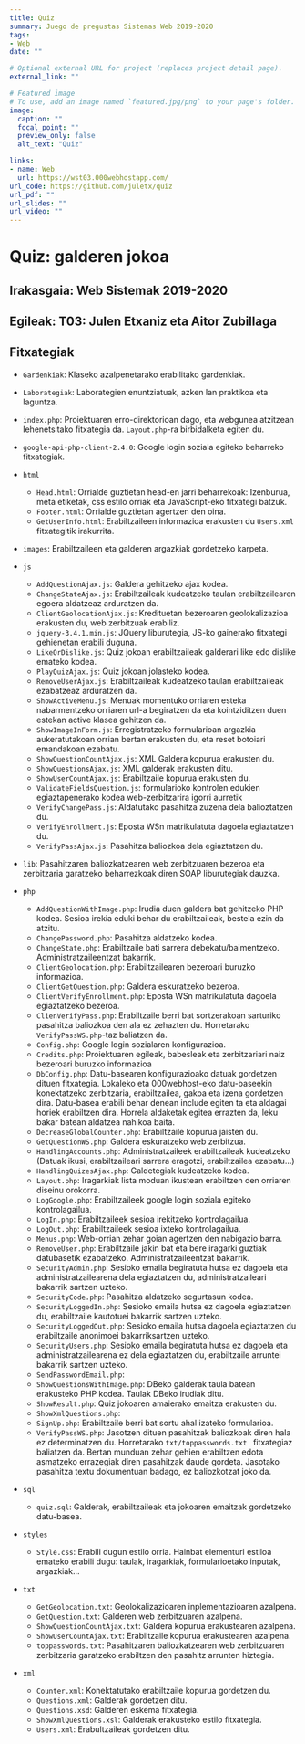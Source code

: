 ```yaml
---
title: Quiz
summary: Juego de pregustas Sistemas Web 2019-2020
tags:
- Web
date: ""

# Optional external URL for project (replaces project detail page).
external_link: ""

# Featured image
# To use, add an image named `featured.jpg/png` to your page's folder. 
image:
  caption: ""
  focal_point: ""
  preview_only: false
  alt_text: "Quiz"

links:
- name: Web
  url: https://wst03.000webhostapp.com/
url_code: https://github.com/juletx/quiz
url_pdf: ""
url_slides: ""
url_video: ""
---
```


# Quiz: galderen jokoa

## Irakasgaia: Web Sistemak 2019-2020

## Egileak: T03: Julen Etxaniz eta Aitor Zubillaga

## Fitxategiak

- ```Gardenkiak```: Klaseko azalpenetarako erabilitako gardenkiak.

- ```Laborategiak```: Laborategien enuntziatuak, azken lan praktikoa eta laguntza.

- ```index.php```: Proiektuaren erro-direktorioan dago, eta webgunea atzitzean lehenetsitako fitxategia da. ```Layout.php```-ra birbidalketa egiten du.

- ```google-api-php-client-2.4.0```: Google login soziala egiteko beharreko fitxategiak.

- ```html```
    - ```Head.html```: Orrialde guztietan head-en jarri beharrekoak: Izenburua, meta etiketak, css estilo orriak eta JavaScript-eko fitxategi batzuk.
    - ```Footer.html```: Orrialde guztietan agertzen den oina.
    - ```GetUserInfo.html```: Erabiltzaileen informazioa erakusten du ```Users.xml``` fitxategitik irakurrita.

- ```images```: Erabiltzaileen eta galderen argazkiak gordetzeko karpeta.

- ```js```
    - ```AddQuestionAjax.js```: Galdera gehitzeko ajax kodea.
    - ```ChangeStateAjax.js```: Erabiltzaileak kudeatzeko taulan erabiltzailearen egoera aldatzeaz arduratzen da.
    - ```ClientGeolocationAjax.js```: Kredituetan bezeroaren geolokalizazioa erakusten du, web zerbitzuak erabiliz.
    - ```jquery-3.4.1.min.js```: JQuery liburutegia, JS-ko gainerako fitxategi gehienetan erabili duguna.
    - ```LikeOrDislike.js```: Quiz jokoan erabiltzaileak galderari like edo dislike emateko kodea.
    - ```PlayQuizAjax.js```: Quiz jokoan jolasteko kodea.
    - ```RemoveUserAjax.js```: Erabiltzaileak kudeatzeko taulan erabiltzaileak ezabatzeaz arduratzen da.
    - ```ShowActiveMenu.js```: Menuak momentuko orriaren esteka nabarmentzeko orriaren url-a begiratzen da eta kointziditzen duen estekan active klasea gehitzen da.
    - ```ShowImageInForm.js```: Erregistratzeko formularioan argazkia aukeratutakoan orrian bertan erakusten du, eta reset botoiari emandakoan ezabatu.
    - ```ShowQuestionCountAjax.js```: XML Galdera kopurua erakusten du.
    - ```ShowQuestionsAjax.js```: XML galderak erakusten ditu.
    - ```ShowUserCountAjax.js```: Erabiltzaile kopurua erakusten du.
    - ```ValidateFieldsQuestion.js```: formularioko kontrolen edukien egiaztapenerako kodea web-zerbitzarira igorri aurretik
    - ```VerifyChangePass.js```: Aldatutako pasahitza zuzena dela balioztatzen du.
    - ```VerifyEnrollment.js```: Eposta WSn matrikulatuta dagoela egiaztatzen du.
    - ```VerifyPassAjax.js```: Pasahitza baliozkoa dela egiaztatzen du.

- ```lib```: Pasahitzaren baliozkatzearen web zerbitzuaren bezeroa eta zerbitzaria garatzeko beharrezkoak diren SOAP liburutegiak dauzka.

- ```php```
    - ```AddQuestionWithImage.php```: Irudia duen galdera bat gehitzeko PHP kodea. Sesioa irekia eduki behar du erabiltzaileak, bestela ezin da atzitu.
    - ```ChangePassword.php```: Pasahitza aldatzeko kodea.
    - ```ChangeState.php```: Erabiltzaile bati sarrera debekatu/baimentzeko. Administratzaileentzat bakarrik.
    - ```ClientGeolocation.php```: Erabiltzailearen bezeroari buruzko informazioa.
    - ```ClientGetQuestion.php```: Galdera eskuratzeko bezeroa.
    - ```ClientVerifyEnrollment.php```:  Eposta WSn matrikulatuta dagoela egiaztatzeko bezeroa.
    - ```ClienVerifyPass.php```: Erabiltzaile berri bat sortzerakoan sarturiko pasahitza
    baliozkoa den ala ez zehazten du. Horretarako ```VerifyPassWS.php```-taz baliatzen da.
    - ```Config.php```: Google login sozialaren konfigurazioa.
    - ```Credits.php```: Proiektuaren egileak, babesleak eta zerbitzariari naiz bezeroari buruzko informazioa
    - ```DbConfig.php```: Datu-basearen konfigurazioako datuak gordetzen dituen fitxategia. Lokaleko eta 000webhost-eko datu-baseekin konektatzeko zerbitzaria, erabiltzailea, gakoa eta izena gordetzen dira. Datu-basea erabili behar denean include egiten ta eta aldagai horiek erabiltzen dira. Horrela aldaketak egitea errazten da, leku bakar batean aldatzea nahikoa baita.
    - ```DecreaseGlobalCounter.php```: Erabiltzaile kopurua jaisten du.
    - ```GetQuestionWS.php```: Galdera eskuratzeko web zerbitzua.
    - ```HandlingAccounts.php```: Administratzaileek erabiltzaileak kudeatzeko (Datuak ikusi, erabiltzaileari sarrera eragotzi, erabiltzailea ezabatu...)
    - ```HandlingQuizesAjax.php```: Galdetegiak kudeatzeko kodea.
    - ```Layout.php```: Iragarkiak lista moduan ikustean erabiltzen den orriaren diseinu orokorra.
    - ```LogGoogle.php```: Erabiltzaileek google login soziala egiteko kontrolagailua.
    - ```LogIn.php```: Erabiltzaileek sesioa irekitzeko kontrolagailua.
    - ```LogOut.php```: Erabiltzaileek sesioa ixteko kontrolagailua.
    - ```Menus.php```: Web-orrian zehar goian agertzen den nabigazio barra.
    - ```RemoveUser.php```: Erabiltzaile jakin bat eta bere iragarki guztiak datubasetik ezabatzeko. Administratzaileentzat bakarrik.
    - ```SecurityAdmin.php```: Sesioko emaila begiratuta hutsa ez dagoela eta administratzailearena dela egiaztatzen du, administratzaileari bakarrik sartzen uzteko.
    - ```SecurityCode.php```: Pasahitza aldatzeko segurtasun kodea.
    - ```SecurityLoggedIn.php```: Sesioko emaila hutsa ez dagoela egiaztatzen du, erabiltzaile kautotuei bakarrik sartzen uzteko.
    - ```SecurityLoggedOut.php```: Sesioko emaila hutsa dagoela egiaztatzen du erabiltzaile anonimoei bakarriksartzen uzteko.
    - ```SecurityUsers.php```: Sesioko emaila begiratuta hutsa ez dagoela eta administratzailearena ez dela egiaztatzen du, erabiltzaile arruntei bakarrik sartzen uzteko.
    - ```SendPasswordEmail.php```:
    - ```ShowQuestionsWithImage.php```: DBeko galderak taula batean erakusteko PHP kodea. Taulak DBeko irudiak ditu.
    - ```ShowResult.php```: Quiz jokoaren amaierako emaitza erakusten du.
    - ```ShowXmlQuestions.php```:
    - ```SignUp.php```: Erabiltzaile berri bat sortu ahal izateko formularioa.
    - ```VerifyPassWS.php```: Jasotzen dituen pasahitzak baliozkoak diren hala ez determinatzen du. Horretarako ```txt/toppasswords.txt ``` fitxategiaz baliatzen da. Bertan munduan zehar gehien erabiltzen edota asmatzeko errazegiak diren pasahitzak daude gordeta. Jasotako pasahitza textu dokumentuan badago, ez baliozkotzat joko da.

- ```sql```
    - ```quiz.sql```: Galderak, erabiltzaileak eta jokoaren emaitzak gordetzeko datu-basea.

- ```styles```
    - ```Style.css```: Erabili dugun estilo orria. Hainbat elementuri estiloa emateko erabili dugu: taulak, iragarkiak, formularioetako inputak, argazkiak...

- ```txt```
    - ```GetGeolocation.txt```: Geolokalizazioaren inplementazioaren azalpena.
    - ```GetQuestion.txt```: Galderen web zerbitzuaren azalpena.
    - ```ShowQuestionCountAjax.txt```: Galdera kopurua erakustearen azalpena.
    - ```ShowUserCountAjax.txt```: Erabiltzaile kopurua erakustearen azalpena.
    - ```toppasswords.txt```: Pasahitzaren baliozkatzearen web zerbitzuaren zerbitzaria garatzeko erabiltzen den pasahitz arrunten hiztegia.

- ```xml```
    - ```Counter.xml```: Konektatutako erabiltzaile kopurua gordetzen du.
    - ```Questions.xml```: Galderak gordetzen ditu.
    - ```Questions.xsd```: Galderen eskema fitxategia.
    - ```ShowXmlQuestions.xsl```: Galderak erakusteko estilo fitxategia.
    - ```Users.xml```: Erabultzaileak gordetzen ditu.
